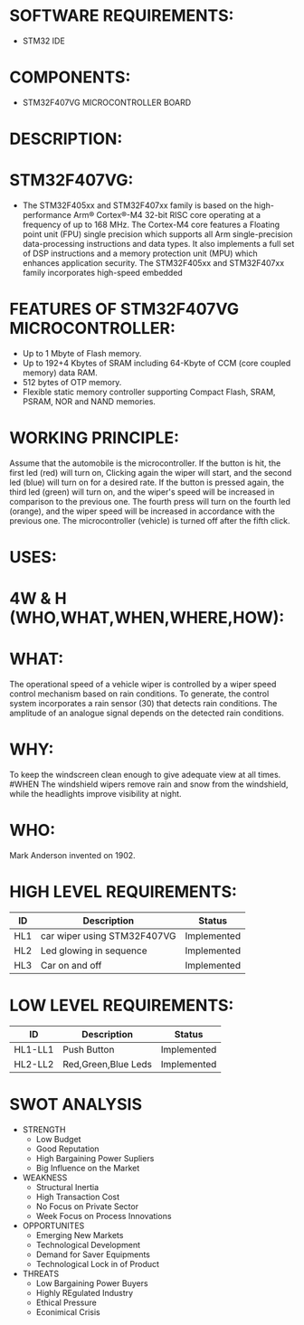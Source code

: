 # SOFTWARE REQUIREMENTS:
   * STM32 IDE
# COMPONENTS:
   * STM32F407VG MICROCONTROLLER BOARD
# DESCRIPTION:
# STM32F407VG:
   * The STM32F405xx and STM32F407xx family is based on the high-performance Arm® Cortex®-M4 32-bit RISC core operating at a frequency of up to 168 MHz. The Cortex-M4 core features a Floating point unit (FPU) single precision which supports all Arm single-precision data-processing instructions and data types. It also implements a full set of DSP instructions and a memory protection unit (MPU) which enhances application security. The STM32F405xx and STM32F407xx family incorporates high-speed embedded
# FEATURES OF STM32F407VG MICROCONTROLLER:
   * Up to 1 Mbyte of Flash memory.
   * Up to 192+4 Kbytes of SRAM including 64-Kbyte of CCM (core coupled memory) data RAM.
   * 512 bytes of OTP memory.
   * Flexible static memory controller supporting Compact Flash, SRAM, PSRAM, NOR and NAND memories.
# WORKING PRINCIPLE:
   Assume that the automobile is the microcontroller. If the button is hit, the first led (red) will turn on, Clicking again the wiper will start, and the second led (blue) will turn on for a desired rate. If the button is pressed again, the third led (green) will turn on, and the wiper's speed will be increased in comparison to the previous one. The fourth press will turn on the fourth led (orange), and the wiper speed will be increased in accordance with the previous one. The microcontroller (vehicle) is turned off after the fifth click.
# USES:
# 4W & H (WHO,WHAT,WHEN,WHERE,HOW):
# WHAT:
 The operational speed of a vehicle wiper is controlled by a wiper speed control mechanism based on rain conditions. To generate, the control system incorporates a rain sensor (30) that detects rain conditions. The amplitude of an analogue signal depends on the detected rain conditions.

# WHY:
To keep the windscreen clean enough to give adequate view at all times. #WHEN The windshield wipers remove rain and snow from the windshield, while the headlights improve visibility at night.

# WHO:
Mark Anderson invented on 1902.
# HIGH LEVEL REQUIREMENTS:
| ID	 | Description | Status |
| ------------- | ------------- | ------ |
| HL1		  | car wiper using STM32F407VG  |   Implemented      |
| HL2	    | Led glowing in sequence      |   Implemented      |
| HL3		  | Car on and off               |   Implemented      |

# LOW LEVEL REQUIREMENTS:
| ID	            | Description          | Status |
| -------------   | -------------        | ------ |
| HL1-LL1				  | Push Button          |   Implemented      |
| HL2-LL2         | Red,Green,Blue Leds  |   Implemented      |

# SWOT ANALYSIS
  * STRENGTH
     * Low Budget
     * Good Reputation
     * High Bargaining Power Supliers
     * Big Influence on the Market
  * WEAKNESS
     * Structural Inertia
     * High Transaction Cost
     * No Focus on Private Sector
     * Week Focus on Process Innovations
  * OPPORTUNITES
     * Emerging New Markets
     * Technological Development
     * Demand for Saver Equipments
     * Technological Lock in of Product
  * THREATS
     * Low Bargaining Power Buyers
     * Highly REgulated Industry
     * Ethical Pressure
     * Econimical Crisis
